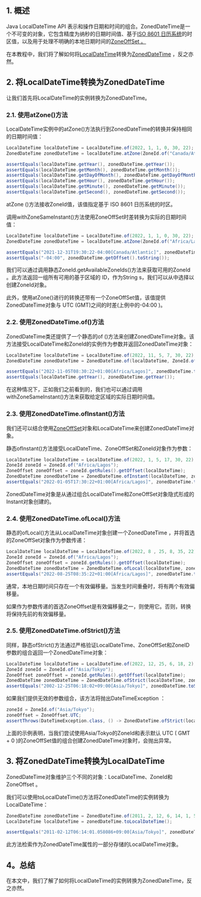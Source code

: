 ## 1. 概述

Java LocalDateTime API 表示和操作日期和时间的组合。ZonedDateTime是一个不可变的对象，它包含精度为纳秒的日期时间值、基于[ISO 8601 日历系统](https://en.wikipedia.org/wiki/ISO_8601)的时区值，以及用于处理不明确的本地日期时间的[ZoneOffSet 。](https://www.baeldung.com/java-zone-offset)

在本教程中，我们将了解如何将[LocalDateTime](https://www.baeldung.com/java-8-date-time-intro#3-working-with-localdatetime)转换为[ZonedDateTime](https://www.baeldung.com/java-8-date-time-intro#zonedDateTime) ，反之亦然。

## 2. 将LocalDateTime转换为ZonedDateTime

让我们首先将LocalDateTime的实例转换为ZonedDateTime。

### 2.1. 使用atZone()方法

LocalDateTime实例中的atZone()方法执行到ZonedDateTime的转换并保持相同的日期时间值：

```java
LocalDateTime localDateTime = LocalDateTime.of(2022, 1, 1, 0, 30, 22);
ZonedDateTime zonedDateTime = localDateTime.atZone(ZoneId.of("Canada/Atlantic"));

assertEquals(localDateTime.getYear(), zonedDateTime.getYear());
assertEquals(localDateTime.getMonth(), zonedDateTime.getMonth());
assertEquals(localDateTime.getDayOfMonth(), zonedDateTime.getDayOfMonth());
assertEquals(localDateTime.getHour(), zonedDateTime.getHour());
assertEquals(localDateTime.getMinute(), zonedDateTime.getMinute());
assertEquals(localDateTime.getSecond(), zonedDateTime.getSecond());
```

atZone ()方法接收ZoneId值，该值指定基于 ISO 8601 日历系统的时区。

调用withZoneSameInstant()方法使用ZoneOffSet时差转换为实际的日期时间值：

```java
LocalDateTime localDateTime = LocalDateTime.of(2022, 1, 1, 0, 30, 22);
ZonedDateTime zonedDateTime = localDateTime.atZone(ZoneId.of("Africa/Lagos")).withZoneSameInstant(ZoneId.of("Canada/Atlantic"));

assertEquals("2021-12-31T19:30:22-04:00[Canada/Atlantic]", zonedDateTime.toString());
assertEquals("-04:00", zonedDateTime.getOffset().toString());
```

我们可以通过调用静态ZoneId.getAvailableZoneIds()方法来获取可用的ZoneId 。此方法返回一组所有可用的基于区域的 ID，作为String s，我们可以从中选择以创建ZoneId对象。

此外，使用atZone()进行的转换还带有一个ZoneOffSet值，该值提供ZonedDateTime对象与 UTC (GMT)之间的时差(上例中的-04:00 )。

### 2.2. 使用ZonedDateTime.of()方法

ZonedDateTime类还提供了一个静态的of ()方法来创建ZonedDateTime对象。该方法接受LocalDateTime和ZoneId的实例作为参数并返回ZonedDateTime对象：

```java
LocalDateTime localDateTime = LocalDateTime.of(2022, 11, 5, 7, 30, 22);
ZonedDateTime zonedDateTime = ZonedDateTime.of(localDateTime, ZoneId.of("Africa/Accra")).withZoneSameInstant(ZoneId.of("Africa/Lagos"));

assertEquals("2022-11-05T08:30:22+01:00[Africa/Lagos]", zonedDateTime.toString()); 
assertEquals(localDateTime.getYear(), zonedDateTime.getYear());
```

在这种情况下，正如我们之前看到的，我们也可以通过调用withZoneSameInstant()方法来获取给定区域的实际日期时间值。

### 2.3. 使用ZonedDateTime.ofInstant()方法

我们还可以结合使用[ZoneOffSet](https://www.baeldung.com/java-zone-offset)对象和LocalDateTime来创建ZonedDateTime对象。

静态ofInstant()方法接受LocalDateTime、ZoneOffSet和ZoneId对象作为参数：

```java
LocalDateTime localDateTime = LocalDateTime.of(2022, 1, 5, 17, 30, 22);
ZoneId zoneId = ZoneId.of("Africa/Lagos");
ZoneOffset zoneOffset = zoneId.getRules().getOffset(localDateTime);
ZonedDateTime zonedDateTime = ZonedDateTime.ofInstant(localDateTime, zoneOffset, zoneId);
assertEquals("2022-01-05T17:30:22+01:00[Africa/Lagos]", zonedDateTime.toString());
```

ZonedDateTime对象是从通过组合LocalDateTime和ZoneOffSet对象隐式形成的Instant对象创建的。

### 2.4. 使用ZonedDateTime.ofLocal()方法

静态的ofLocal()方法从LocalDateTime对象创建一个ZonedDateTime ，并将首选的ZoneOffSet对象作为参数传递：

```java
LocalDateTime localDateTime = LocalDateTime.of(2022, 8 , 25, 8, 35, 22);
ZoneId zoneId = ZoneId.of("Africa/Lagos");
ZoneOffset zoneOffset = zoneId.getRules().getOffset(localDateTime);
ZonedDateTime zonedDateTime = ZonedDateTime.ofLocal(localDateTime, zoneId, zoneOffset);
assertEquals("2022-08-25T08:35:22+01:00[Africa/Lagos]", zonedDateTime.toString());
```

通常，本地日期时间只存在一个有效偏移量。当发生时间重叠时，将有两个有效偏移量。

如果作为参数传递的首选ZoneOffset是有效偏移量之一，则使用它。否则，转换将保持先前的有效偏移量。

### 2.5. 使用ZonedDateTime.ofStrict()方法

同样，静态ofStrict()方法通过严格验证LocalDateTime、ZoneOffSet和ZoneID参数的组合返回一个ZonedDateTime对象：

```java
LocalDateTime localDateTime = LocalDateTime.of(2022, 12, 25, 6, 18, 2);
ZoneId zoneId = ZoneId.of("Asia/Tokyo");
ZoneOffset zoneOffset = zoneId.getRules().getOffset(localDateTime);
ZonedDateTime zonedDateTime = ZonedDateTime.ofStrict(localDateTime, zoneOffset, zoneId);
assertEquals("2002-12-25T06:18:02+09:00[Asia/Tokyo]", zonedDateTime.toString());
```

如果我们提供无效的参数组合，该方法将抛出DateTimeException ：

```java
zoneId = ZoneId.of("Asia/Tokyo");
zoneOffset = ZoneOffset.UTC;
assertThrows(DateTimeException.class, () -> ZonedDateTime.ofStrict(localDateTime, zoneOffset, zoneId));
```

上面的示例表明，当我们尝试使用Asia/Tokyo的ZoneId和表示默认 UTC ( GMT + 0 )的ZoneOffSet值的组合创建ZonedDateTime对象时，会抛出异常。

## 3. 将ZonedDateTime转换为LocalDateTime

ZonedDateTime对象维护三个不同的对象：LocalDateTime、ZoneId和ZoneOffset 。

我们可以使用toLocalDateTime()方法将ZonedDateTime的实例转换为LocalDateTime：

```java
ZonedDateTime zonedDateTime = ZonedDateTime.of(2011, 2, 12, 6, 14, 1, 58086000, ZoneId.of("Asia/Tokyo"));
LocalDateTime localDateTime = zonedDateTime.toLocalDateTime();

assertEquals("2011-02-12T06:14:01.058086+09:00[Asia/Tokyo]", zonedDateTime.toString());
```

此方法检索作为ZonedDateTime属性的一部分存储的LocalDateTime对象。

## 4。总结

在本文中，我们了解了如何将LocalDateTime的实例转换为ZonedDateTime，反之亦然。